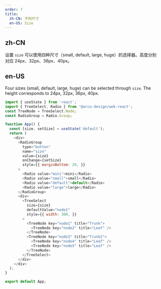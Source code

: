 ```yaml
---
order: 7
title: 
  zh-CN: 不同尺寸
  en-US: Size
---
```


## zh-CN

设置 `size` 可以使用四种尺寸（small, default, large, huge）的选择器。高度分别对应 24px、32px、36px、40px。

## en-US

Four sizes (small, default, large, huge) can be selected through `size`. The height corresponds to 24px, 32px, 36px, 40px.

```js
import { useState } from 'react';
import { TreeSelect, Radio } from '@arco-design/web-react';
const TreeNode = TreeSelect.Node;
const RadioGroup = Radio.Group;

function App() {
  const [size, setSize] = useState('default');
  return (
    <div>
      <RadioGroup
        type="button"
        name="size"
        value={size}
        onChange={setSize}
        style={{ marginBottom: 20, }}
      >
        <Radio value="mini">mini</Radio>
        <Radio value="small">small</Radio>
        <Radio value="default">default</Radio>
        <Radio value="large">large</Radio>
      </RadioGroup>
      <div>
        <TreeSelect
          size={size}
          defaultValue="node1"
          style={{ width: 300, }}
        >
          <TreeNode key="node1" title="Trunk">
            <TreeNode key="node2" title="Leaf" />
          </TreeNode>
          <TreeNode key="node3" title="Trunk2">
            <TreeNode key="node4" title="Leaf" />
            <TreeNode key="node5" title="Leaf" />
          </TreeNode>
        </TreeSelect>
      </div>
    </div>
  );
}

export default App;
```
